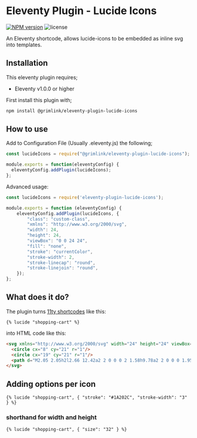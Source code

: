 # Eleventy Plugin - Lucide Icons

[![NPM version](https://img.shields.io/npm/v/@grimlink/eleventy-plugin-lucide-icons)](https://www.npmjs.org/package/@grimlink/eleventy-plugin-lucide-icons)
![license](https://img.shields.io/github/license/GrimLink/eleventy-plugin-lucide-icons)

An Eleventy shortcode, allows lucide-icons to be embedded as inline svg into templates.

## Installation

This eleventy plugin requires;

- Eleventy v1.0.0 or higher

First install this plugin with;

```bash
npm install @grimlink/eleventy-plugin-lucide-icons
```

## How to use

Add to Configuration File (Usually .eleventy.js) the following;

```js
const lucideIcons = require("@grimlink/eleventy-plugin-lucide-icons");

module.exports = function(eleventyConfig) {
  eleventyConfig.addPlugin(lucideIcons);
};
```

Advanced usage:

```js
const lucideIcons = require('eleventy-plugin-lucide-icons');

module.exports = function (eleventyConfig) {
    eleventyConfig.addPlugin(lucideIcons, {
        "class": "custom-class",
        "xmlns": "http://www.w3.org/2000/svg",
        "width": 24,
        "height": 24,
        "viewBox": "0 0 24 24",
        "fill": "none",
        "stroke": "currentColor",
        "stroke-width": 2,
        "stroke-linecap": "round",
        "stroke-linejoin": "round",
    });
};
```


## What does it do?

The plugin turns [11ty shortcodes](https://www.11ty.dev/docs/shortcodes/) like this:

```nunjucks
{% lucide "shopping-cart" %}
```

into HTML code like this:

```html
<svg xmlns="http://www.w3.org/2000/svg" width="24" height="24" viewBox="0 0 24 24" fill="none" stroke="currentColor" stroke-width="2" stroke-linecap="round" stroke-linejoin="round">
  <circle cx="8" cy="21" r="1"/>
  <circle cx="19" cy="21" r="1"/>
  <path d="M2.05 2.05h2l2.66 12.42a2 2 0 0 0 2 1.58h9.78a2 2 0 0 0 1.95-1.57l1.65-7.43H5.12"/>
</svg>
```


## Adding options per icon

```nunjucks
{% lucide "shopping-cart", { "stroke": "#1A202C", "stroke-width": "3" } %}
```

### shorthand for width and height

```nunjucks
{% lucide "shopping-cart", { "size": "32" } %}
```
